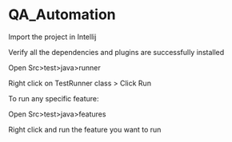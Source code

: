# QA_Automation
Import the project in Intellij

Verify all the dependencies and plugins are successfully installed

Open Src>test>java>runner

Right click on TestRunner class > Click Run

To run any specific feature:

Open Src>test>java>features

Right click and run the feature you want to run
